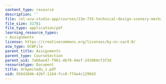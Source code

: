 ```yaml
---
content_type: resource
description: ''
file: /ol-ocw-studio-app/courses/21m-735-technical-design-scenery-mechanisms-and-special-effects-spring-2004/9564104b42bf1164fcc0f74a4c1299d3_drkpmitedu_1.pdf
file_size: 31781
file_type: application/pdf
learning_resource_types:
- Assignments
license: https://creativecommons.org/licenses/by-nc-sa/4.0/
ocw_type: OCWFile
parent_title: Assignments
parent_type: CourseSection
parent_uid: 7ab6ae47-f961-4b79-44ef-243984cf3f3d
resourcetype: Document
title: drkpmitedu_1.pdf
uid: 9564104b-42bf-1164-fcc0-f74a4c1299d3
---
```

